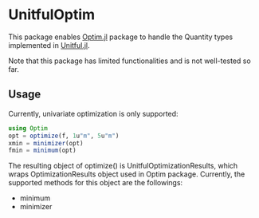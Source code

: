 # UnitfulOptim

This package enables [Optim.jl](https://github.com/JuliaNLSolvers/Optim.jl) package to handle the Quantity types implemented in [Unitful.jl](https://github.com/ajkeller34/Unitful.jl).

Note that this package has limited functionalities and is not well-tested so far.

## Usage

Currently, univariate optimization is only supported:

```julia
using Optim
opt = optimize(f, 1u"m", 5u"m")
xmin = minimizer(opt)
fmin = minimum(opt)
```

The resulting object of optimize() is UnitfulOptimizationResults, which wraps OptimizationResults object used in Optim package. Currently, the supported methods for this object are the followings:

- minimum
- minimizer
